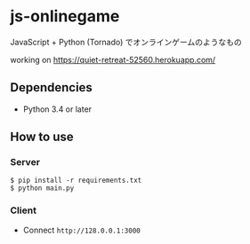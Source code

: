 # js-onlinegame
JavaScript + Python (Tornado) でオンラインゲームのようなもの

working on https://quiet-retreat-52560.herokuapp.com/

## Dependencies
* Python 3.4 or later

## How to use

### Server

```
$ pip install -r requirements.txt
$ python main.py
```

### Client
* Connect `http://128.0.0.1:3000`
